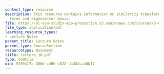 ```yaml
---
content_type: resource
description: This resource contains information on similarity transformations, quadratic
  forms and eigenvector basis.
file: https://ol-ocw-studio-app-production.s3.amazonaws.com/courses/3-016-mathematics-for-materials-scientists-and-engineers-fall-2005/5709417a380dc466c822d4484ca46b17_lecture_10.pdf
file_type: application/pdf
learning_resource_types:
- Lecture Notes
parent_title: Lecture Notes
parent_type: CourseSection
resourcetype: Document
title: lecture_10.pdf
type: OCWFile
uid: 5709417a-380d-c466-c822-d4484ca46b17
---
```

